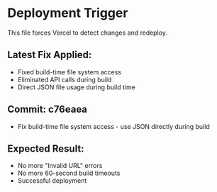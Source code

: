 # Deployment Trigger

This file forces Vercel to detect changes and redeploy.

## Latest Fix Applied:
- Fixed build-time file system access
- Eliminated API calls during build
- Direct JSON file usage during build time

## Commit: c76eaea
- Fix build-time file system access - use JSON directly during build

## Expected Result:
- No more "Invalid URL" errors
- No more 60-second build timeouts
- Successful deployment
